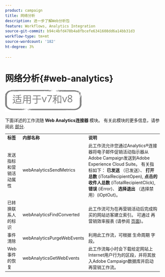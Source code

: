 ```yaml
---
product: campaign
title: 网络分析
description: 进一步了解Web分析包
feature: Workflows, Analytics Integration
source-git-commit: b94c4bfd478b4a8fbcefe6341608dd6a14bb31d3
workflow-type: tm+mt
source-wordcount: '182'
ht-degree: 3%

---
```



# 网络分析{#web-analytics}

![](../../assets/common.svg)

下面详述的工作流随 **Web Analytics连接器** 模块。 有关此模块的更多信息，请参阅此 [部分](../../platform/using/adobe-analytics-connector.md).

<table> 
 <tbody> 
  <tr> 
   <td> <strong>标签</strong><br /> </td> 
   <td> <strong>内部名称</strong><br /> </td> 
   <td> <strong>说明</strong><br /> </td> 
  </tr> 
  <tr> 
   <td> <span class="uicontrol">发送指标和营销活动属性</span> <br /> </td> 
   <td> <span class="uicontrol">webAnalyticsSendMetrics</span> <br /> </td> 
   <td> 此工作流允许您通过Analytics®连接器将电子邮件促销活动指示器从Adobe Campaign发送到Adobe Experience Cloud Suite。 有关指标如下： <strong>已发送</strong> （已发送）、 <strong>打开总数</strong> (iTotalRecipientOpen), <strong>点击的收件人总数</strong> (iTotalRecipientClick), <strong>错误</strong> (iError)、 <strong>选择退出</strong> （选择禁用）(iOptOut)。<br /> </td> 
  </tr> 
  <tr> 
   <td> <span class="uicontrol">已转换联系人的标识</span> <br /> </td> 
   <td> <span class="uicontrol">webAnalyticsFindConverted</span> <br /> </td> 
   <td> 此工作流可为在再营销活动后完成购买的网站访客建立索引。 可通过 <span class="uicontrol">再营销效率报表</span> (请参阅 <a href="../../platform/using/adobe-analytics-connector.md#creating-a-re-marketing-campaign"> 页面</a>)。 <br /> </td> 
  </tr> 
  <tr> 
   <td> <span class="uicontrol">事件清除</span> <br /> </td> 
   <td> <span class="uicontrol">webAnalyticsPurgeWebEvents</span> <br /> </td> 
   <td> 利用此工作流，可根据 <span class="uicontrol">生命周期</span> 字段。 <br /> </td> 
  </tr> 
  <tr> 
   <td> <span class="uicontrol">Web事件的恢复</span> <br /> </td> 
   <td> <span class="uicontrol">webAnalyticsGetWebEvents</span> <br /> </td> 
   <td> 此工作流每小时会下载给定网站上Internet用户行为的区段，并将其放入Adobe Campaign数据库并启动再营销工作流。 <br /> </td> 
  </tr> 
 </tbody> 
</table>

